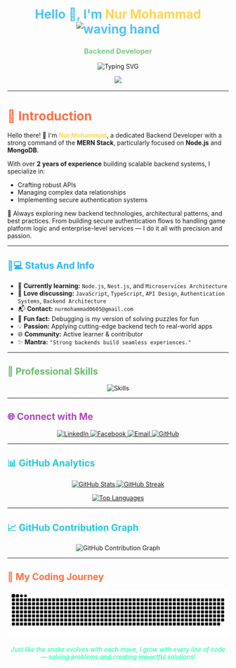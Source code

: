 <h1 align="center" style="color:#4FC3F7;">
  Hello 👋, I'm <span style="color:#FFD54F;">Nur Mohammad</span>
  <img src="https://media.giphy.com/media/hvRJCLFzcasrR4ia7z/giphy.gif" alt="waving hand" width="30px">
</h1>
<h3 align="center" style="color:#81C784;">Backend Developer</h3>

<p align="center">
  <img src="https://readme-typing-svg.herokuapp.com?font=Roboto&color=%23FFD54F&size=24&center=true&vCenter=true&width=500&height=45&lines=Backend+Developer+%7C+Node.js;Lifelong+Learner+%26+Problem+Solver" alt="Typing SVG" />
</p>

<p align="center">
  <img src="https://i.ibb.co/KX5mqgX/Navy-Blue-Geometric-Technology-Linked-In-Banner-1.png" height="230px">
</p>

---

### <h1 style="color:#FF7043;">🌟 Introduction</h1>

Hello there! 👋 I'm **<span style="color:#FFD54F;">Nur Mohammad</span>**, a dedicated Backend Developer with a strong command of the **MERN Stack**, particularly focused on **Node.js** and **MongoDB**.  

With over **2 years of experience** building scalable backend systems, I specialize in:
- Crafting robust APIs  
- Managing complex data relationships  
- Implementing secure authentication systems  

🚀 Always exploring new backend technologies, architectural patterns, and best practices. From building secure authentication flows to handling game platform logic and enterprise-level services — I do it all with precision and passion.  

---

### <h2 style="color:#29B6F6;">🧑💻 Status And Info</h2>

- 🌱 **Currently learning:** `Node.js`, `Nest.js`, and `Microservices Architecture`  
- 💬 **Love discussing:** `JavaScript`, `TypeScript`, `API Design`, `Authentication Systems`, `Backend Architecture`  
- 📬 **Contact:** `nurmohammad0605@gmail.com`  
- 🎯 **Fun fact:** Debugging is my version of solving puzzles for fun  
- 💡 **Passion:** Applying cutting-edge backend tech to real-world apps  
- 🌐 **Community:** Active learner & contributor  
- ✨ **Mantra:** `"Strong backends build seamless experiences."`

---

### <h2 style="color:#66BB6A;">🚀 Professional Skills</h2>
<p align="center">
  <img src="https://skillicons.dev/icons?i=js,react,express,redis,nginx,firebase,nodejs,nestjs,mongodb,git,linux,figma" alt="Skills" />
</p>

---

### <h2 style="color:#AB47BC;">🌐 Connect with Me</h2>
<p align="center">
  <a href="https://bd.linkedin.com/in/nurmohammad56" target="_blank">
    <img src="https://img.shields.io/badge/LinkedIn-0077B5.svg?&style=for-the-badge&logo=linkedin&logoColor=white" alt="LinkedIn"/>
  </a>
  <a href="#" target="_blank">
    <img src="https://img.shields.io/badge/Facebook-1877F2.svg?&style=for-the-badge&logo=facebook&logoColor=white" alt="Facebook"/>
  </a>
  <a href="mailto:nurmohammad0605@gmail.com">
    <img src="https://img.shields.io/badge/Email-D14836?style=for-the-badge&logo=gmail&logoColor=white" alt="Email"/>
  </a>
  <a href="https://github.com/NurMohammad56" target="_blank">
    <img src="https://img.shields.io/badge/GitHub-181717.svg?&style=for-the-badge&logo=github&logoColor=white" alt="GitHub"/>
  </a>
</p>

---

### <h2 style="color:#26C6DA;">📊 GitHub Analytics</h2>
<div align="center">
  <a href="https://github.com/NurMohammad56">
    <img align="center" src="https://github-readme-stats.vercel.app/api?username=NurMohammad56&show_icons=true&theme=highcontrast&hide_border=true&count_private=true&bg_color=0D1117&title_color=00FF9C&icon_color=FF00FF" width="400" alt="GitHub Stats"/>
  </a>
  <a href="https://github.com/NurMohammad56">
    <img align="center" src="https://github-readme-streak-stats.herokuapp.com/?user=NurMohammad56&theme=highcontrast&hide_border=true&background=0D1117&stroke=FF6D00&ring=00FF9C&fire=FF00FF&currStreakNum=00FF9C" width="400" alt="GitHub Streak"/>
  </a>
</div>

<p align="center">
  <a href="https://github.com/NurMohammad56">
    <img src="https://github-readme-stats.vercel.app/api/top-langs/?username=NurMohammad56&langs_count=8&layout=compact&theme=highcontrast&hide_border=true&bg_color=0D1117&title_color=00FF9C&text_color=FFEA00&border_color=FF6D00" width="400" alt="Top Languages"/>
  </a>
</p>

---

### <h2 style="color:#26C6DA;">📈 GitHub Contribution Graph</h2>
<p align="center">
  <img src="https://github-readme-activity-graph.vercel.app/graph?username=NurMohammad56&theme=highcontrast&bg_color=0D1117&hide_border=true&area=true&color=00FF9C&line=FF00FF" alt="GitHub Contribution Graph"/>
</p>

---

### <h2 style="color:#FF7043;">🐍 My Coding Journey</h2>
<p align="center">
  <img src="https://raw.githubusercontent.com/Platane/snk/output/github-contribution-grid-snake.svg?color=FF6D00&stroke=FFEA00" alt="Contribution Snake Animation" />
</p>

<p align="center">
  <em style="color:#00FF9C;">
    Just like the snake evolves with each move, I grow with every line of code — solving problems and creating impactful solutions!
  </em>
</p>
